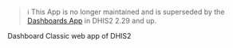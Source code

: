 > :information_source: This App is no longer maintained and is superseded by the [Dashboards App](https://github.com/dhis2/dashboards-app) in DHIS2 2.29 and up.

Dashboard Classic web app of DHIS2
